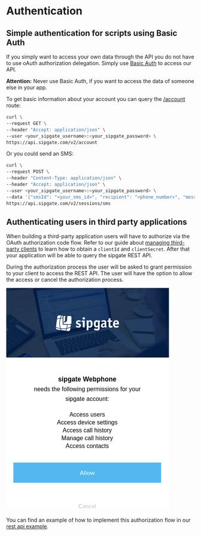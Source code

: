 # Authentication

## Simple authentication for scripts using Basic Auth

If you simply want to access your own data through the API you do not have to use oAuth authorization delegation. Simply use [Basic Auth](https://tools.ietf.org/html/rfc2617#section-2) to access our API.

**Attention:** Never use Basic Auth, if you want to access the data of someone else in your app.

To get basic information about your account you can query the [/account](ref:getaccount-1) route:

```bash
curl \
--request GET \
--header "Accept: application/json" \
--user <your_sipgate_username>:<your_sipgate_password> \
https://api.sipgate.com/v2/account
```

Or you could send an SMS:
```bash
curl \
--request POST \
--header "Content-Type: application/json" \
--header "Accept: application/json" \
--user <your_sipgate_username>:<your_sipgate_password> \
--data '{"smsId": "<your_sms_id>", "recipient": "<phone_number>", "message": "I :love: sipgate!"}' \
https://api.sipgate.com/v2/sessions/sms
```


## Authenticating users in third party applications 

When building a third-party application users will have to authorize via the OAuth authorization code flow. 
Refer to our guide about [managing third-party clients](doc:managing-third-party-clients-using-the-command-line) to learn how to obtain a `clientId` and `clientSecret`. After that your application will be able to query the sipgate REST API.  

During the authorization process the user will be asked to grant permission to your client to access the REST API. The user will have the option to allow the access or cancel the authorization process.

![Grant screen](../img/grant_screen.png)

You can find an example of how to implement this authorization flow in our [rest api example](/v2.0/docs/building-a-third-party-application-using-oauth-clients).
